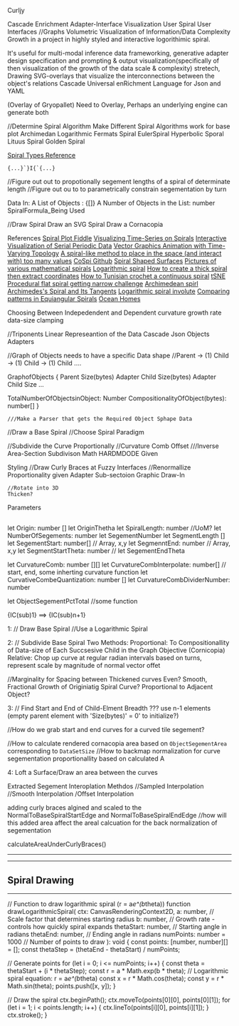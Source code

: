 Curljy 

Cascade Enrichment Adapter-Interface Visualization User Spiral User Interfaces
//Graphs Volumetric Visualization of Information/Data Complexity Growth in a project in highly styled and interactive logorithimic spiral.

It's useful for multi-modal inference data frameworking, generative adapter design specification and prompting & output visualization(specifically of then visualization of the growth of the data scale & complexity)
    stretech, Drawing SVG-overlays that visualize the interconnections between the object's relations
Cascade Universal enRichment Language for Json and YAML

(Overlay of Gryopallet)
    Need to Overlay,
        Perhaps an underlying engine can generate both

//Determine Spiral Algorithm
    Make Different Spiral Algorithms work for base plot
        Archimedan
        Logarithmic
        Fermats Spiral
        EulerSpiral
        Hyperbolic Sporal
        Lituus Spiral
        Golden Spiral

[Spiral Types Reference](https://mathworld.wolfram.com/Spiral.html)

```
{...}`}I{`{...}
```




//Figure out out to propotionally segement lengths of a spiral of determinate length
    //Figure out ou to to parametrically constrain segementation by turn

Data In:
    A List of Objects : {<Objects>[]}
        A Number of Objects in the List: number
        SpiralFormula_Being Used


//Draw Spiral 
    Draw an SVG Spiral
    Draw a Cornacopia


References
    [Spiral Plot Fiddle](https://jsfiddle.net/6bhdqqrf/1/)
    [Visualizing Time-Series on Spirals](https://cs.lnu.se/isovis/courses/spring07/dac751/papers/TimeSpiralsInfoVis2001.pdf)
    [Interactive Visualization of Serial Periodic Data](https://web.cs.dal.ca/~sbrooks/csci4166-6406/seminars/readings/Carlis_SerialPeriodicData_UIST98.pdf)
    [Vector Graphics Animation with Time-Varying Topology](https://www.borisdalstein.com/research/vac/vac.pdf)
    [A spiral-like method to place in the space (and interact with) too many values](https://pmc.ncbi.nlm.nih.gov/articles/PMC8517068/)
        [CoSpi Github](https://github.com/YannisTzitzikas/cospiral)
    [Spiral Shaped Surfaces](https://media.springernature.com/full/springer-static/image/chp%3A10.1007%2F978-3-319-11773-7_8/MediaObjects/322269_1_En_8_Figb_HTML.gif)
    [Pictures of various mathematical spirals](https://physics.emory.edu/faculty/weeks/ideas/spiral2.html)
    [Logarithmic spiral](https://en.wikipedia.org/wiki/Logarithmic_spiral)
    [How to create a thick spiral then extract coordinates](https://i.sstatic.net/DrdXy.jpg)
    [How to Tunisian crochet a continuous spiral](https://knitterknotter.com/how-to-tunisian-crochet-a-continuous-spiral/)
    [tSNE](https://constantamateur.github.io/2018-01-02-tSNE/)
    [Procedural flat spiral getting narrow challenge](https://blender.stackexchange.com/questions/255150/procedural-flat-spiral-getting-narrow-challenge)
    [Archimedean spirl](https://openhome.cc/eGossip/OpenSCAD/ArchimedeanSpiral.html)
    [Archimedes's Spiral and Its Tangents](https://demonstrations.wolfram.com/ArchimedessSpiralAndItsTangents/)
    [Logarithmic spiral involute](https://mathworld.wolfram.com/LogarithmicSpiralInvolute.html)
    [Comparing patterns in Equiangular Spirals](http://mathman.biz/html/colorspirals.html)
    [Ocean Homes](https://globalcoral.org/_oldgcra/Ocean-Grown%20Homes.htm)





Choosing Between Indepedendent and Dependent curvature growth rate data-size clamping


//Triponents Linear Represeantion of the Data Cascade
Json Objects
Adapters

//Graph of Objects needs to have a specific Data shape
    //Parent -> (1) Child -> (1) Child -> (1) Child ....

GraphofObjects {
    Parent
    Size(bytes)
        Adapter
        Child
        Size(bytes)
            Adapter
            Child
            Size
                ...

TotalNumberOfObjectsinObject: Number
CompositionalityOfObject(bytes): number[]
}

    ///Make a Parser that gets the Required Object Sphape Data

//Draw a Base Spiral
    //Choose Spiral Paradigm



//Subdivide the Curve Proportionally
//Curvature Comb Offset
    ///Inverse Area-Section Subdivison Math
        HARDMDODE
        Given 

Styling
    //Draw Curly Braces at Fuzzy Interfaces
        //Renormallize Proportionality given Adapter Sub-sectoion Graphic Draw-In

    //Rotate into 3D
    Thicken?



    
Parameters

##
let Origin: number []
let OriginThetha
let SpiralLength: number //UoM?
let NumberOfSegements: number
let SegementNumber
let SegmentLength []
let SegementStart: number[] // Array, x,y
let SegmenntEnd: number // Array, x,y
let SegmentStartTheta: number //
let SegementEndTheta

let CurvatureComb: number [][]
let CurvatureCombInterpolate: number[] // start, end, some inherting curvature function
let CurvativeCombeQuantization: number []
let CurvatureCombDividerNumber: number

let ObjectSegementPctTotal //some function

{IC(sub)1} ==> {IC(sub)n+1}

1:
    // Draw Base Spiral
        //Use a Logarithmic Spiral


2:
    // Subdivide  Base Spiral
        Two Methods:
            Proportional: To Compositionallity of Data-size of Each Succsesive Child in the Graph Objective (Cornicopia)
            Relative: Chop up curve at regular radian intervals based on turns, represent scale by magnitude of normal vector offet
        

//Marginality for Spacing between Thickened curves
    Even?
    Smooth, Fractional Growth of Originiatig Spiral Curve?
    Proportional to Adjacent Object?

3:
    // Find Start and End of Child-Elment Breadth 
        ??? use n-1 elements (empty parent element with 'Size(bytes)' = 0' to initialize?)

//How do we grab start and end curves for a curved tile segement?

//How to calculate rendered cornacopia area based on `ObjectSegementArea` corresponding to `DataSetSize`
    //How to backmap normalization for curve segementation proportionallity based on calculated A

4: Loft a Surface/Draw an area between the curves

Extracted Segement Interoplation Methdos
//Sampled Interpolation
//Smooth Interpolation
/Offset Interpolation


adding curly braces algined and scaled to the NormalToBaseSpiralStartEdge and NormalToBaseSpiralEndEdge
    //how will this added area affect the areal calcuation for the back normalization of segementation

calculateAreaUnderCurlyBraces()


---
---
Spiral Drawing
---
---

// Function to draw logarithmic spiral (r = a*e^(b*theta))
function drawLogarithmicSpiral(
  ctx: CanvasRenderingContext2D,
  a: number,     // Scale factor that determines starting radius
  b: number,     // Growth rate - controls how quickly spiral expands
  thetaStart: number, // Starting angle in radians
  thetaEnd: number,   // Ending angle in radians 
  numPoints: number = 1000 // Number of points to draw
): void {
  const points: [number, number][] = [];
  const thetaStep = (thetaEnd - thetaStart) / numPoints;

  // Generate points
  for (let i = 0; i <= numPoints; i++) {
    const theta = thetaStart + (i * thetaStep);
    const r = a * Math.exp(b * theta); // Logarithmic spiral equation: r = a*e^(b*theta)
    const x = r * Math.cos(theta);
    const y = r * Math.sin(theta);
    points.push([x, y]);
  }

  // Draw the spiral
  ctx.beginPath();
  ctx.moveTo(points[0][0], points[0][1]);
  for (let i = 1; i < points.length; i++) {
    ctx.lineTo(points[i][0], points[i][1]);
  }
  ctx.stroke();
}
